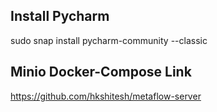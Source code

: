 ## Install Pycharm
sudo snap install pycharm-community --classic


## Minio Docker-Compose Link

https://github.com/hkshitesh/metaflow-server
